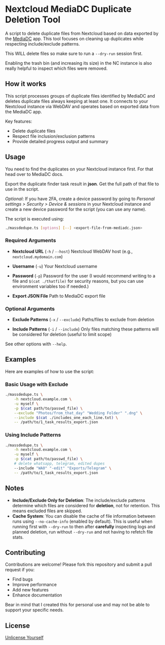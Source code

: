 # Nextcloud MediaDC Duplicate Deletion Tool

A script to delete duplicate files from Nextcloud based on data exported by the [MediaDC](https://github.com/cloud-py-api/mediadc) app. This tool focuses on cleaning up duplicates while respecting include/exclude patterns.


This WILL delete files so make sure to run a `--dry-run` session first.

Enabling the trash bin (and increasing its size) in the NC instance is also really helpful to inspect which files were removed.

## How it works

This script processes groups of duplicate files identified by MediaDC and deletes duplicate files always keeping at least one. It connects to your Nextcloud instance via WebDAV and operates based on exported data from the MediaDC app.

Key features:
- Delete duplicate files
- Respect file inclusion/exclusion patterns
- Provide detailed progress output and summary

## Usage

You need to find the duplicates on your Nextcloud instance first. For that head over to MediaDC docs.

Export the duplicate finder task result in **json**. Get the full path of that file to use in the script.

*Optional*: If you have 2FA, create a device password by going to *Personal settings > Security > Device & sessions* in your Nextcloud instance and create a new device password for the script (you can use any name).

The script is executed using:

```bash
./massdedupe.ts [options] [--] <export-file-from-mediadc.json>
```

### Required Arguments

- **Nextcloud URL** (`-h` / `--host`)
Nextcloud WebDAV host (e.g., `nextcloud.mydomain.com`)

- **Username** (`-u`)
Your Nextcloud username

- **Password** (`-p`)
Password for the user (I would recommend writing to a file and `$(cat ./thatfile)` for security reasons, but you can use environment variables too if needed.)

- **Export JSON File**
Path to MediaDC export file

### Optional Arguments

- **Exclude Patterns** (`-x` / `--exclude`)
Paths/files to exclude from deletion

- **Include Patterns** (`-i` / `--include`)
Only files matching these patterns will be considered for deletion (useful to limit scope)

See other options with `--help`.

## Examples

Here are examples of how to use the script:

### Basic Usage with Exclude
```bash
./massdedupe.ts \
    -h nextcloud.example.com \
    -u myself \
    -p $(cat path/to/passwd_file) \
    --exclude "Photos/from_that_day" "Wedding Folder" ".dng" \
    --include $(cat ./includes_one_each_line.txt) \
    -- /path/to/1_task_results_export.json
```

### Using Include Patterns
```bash
./massdedupe.ts \
    -h nextcloud.example.com \
    -u myself \
    -p $(cat path/to/passwd_file) \
    # delete whatsapp, telegram, edited dupes
    --include "WA0" "-edit" "Exports/Telegram" \
    -- /path/to/1_task_results_export.json
```

## Notes

- **Include/Exclude Only for Deletion**: The include/exclude patterns determine which files are considered for **deletion**, not for retention. This means excluded files are skipped.
- **Cache System**: You can disable the cache of file information between runs using `--no-cache-info` (enabled by default). This is useful when running first with `--dry-run` to then after **carefully** inspecting logs and planned deletion, run without `--dry-run` and not having to refetch file stats.

## Contributing

Contributions are welcome! Please fork this repository and submit a pull request if you:
- Find bugs
- Improve performance
- Add new features
- Enhance documentation

Bear in mind that I created this for personal use and may not be able to support your specific needs.

## License

[Unlicense Yourself](LICENSE)
